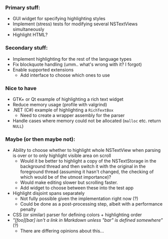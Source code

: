 
### Primary stuff:

- GUI widget for specifying highlighting styles
- Implement (stress) tests for modifying several NSTextViews simultaneously
- Highlight HTML?


### Secondary stuff:

- Implement highlighting for the rest of the language types
- Fix blockquote handling (umm.. what's wrong with it? I forgot)
- Enable supported extensions
    - Add interface to choose which ones to use


### Nice to have

- GTK+ or Qt example of highlighting a rich text widget
- Reduce memory usage (profile with valgrind)
- .NET (C#) example of highlighting a `RichTextBox`
    - Need to create a wrapper assembly for the parser
- Handle cases where memory could not be allocated (`malloc` etc. return `NULL`)


### Maybe (or then maybe not):

- Ability to choose whether to highlight whole NSTextView when parsing is over
  or to only highlight visible area on scroll
    - Would it be better to highlight a copy of the NSTextStorage in the
      background thread and then switch it with the original in the foreground
      thread (assuming it hasn't changed, the checking of which would be of
      the utmost importance)?
    - Would make editing slower but scrolling faster.
    - Add widget to choose between these into the test app
- Highlight disjoint spans separately
    - Not fully possible given the implementation right now (?)
    - Could be done as a post-processing step, albeit with a performance penalty
- CSS (or similar) parser for defining colors + highlighting order
- _"[foo][bar] isn't a link in Markdown unless "bar" is defined somewhere"_ (?)
    - There are differing opinions about this...


